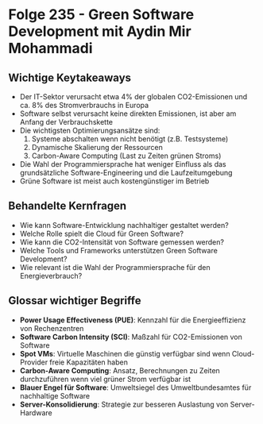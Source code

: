 # Folge 235 - Green Software Development mit Aydin Mir Mohammadi

## Wichtige Keytakeaways

- Der IT-Sektor verursacht etwa 4% der globalen CO2-Emissionen und ca. 8% des Stromverbrauchs in Europa
- Software selbst verursacht keine direkten Emissionen, ist aber am Anfang der Verbrauchskette
- Die wichtigsten Optimierungsansätze sind:
  1. Systeme abschalten wenn nicht benötigt (z.B. Testsysteme)
  2. Dynamische Skalierung der Ressourcen
  3. Carbon-Aware Computing (Last zu Zeiten grünen Stroms)
- Die Wahl der Programmiersprache hat weniger Einfluss als das grundsätzliche Software-Engineering und die Laufzeitumgebung
- Grüne Software ist meist auch kostengünstiger im Betrieb

## Behandelte Kernfragen

- Wie kann Software-Entwicklung nachhaltiger gestaltet werden?
- Welche Rolle spielt die Cloud für Green Software?
- Wie kann die CO2-Intensität von Software gemessen werden?
- Welche Tools und Frameworks unterstützen Green Software Development?
- Wie relevant ist die Wahl der Programmiersprache für den Energieverbrauch?

## Glossar wichtiger Begriffe

- **Power Usage Effectiveness (PUE)**: Kennzahl für die Energieeffizienz von Rechenzentren
- **Software Carbon Intensity (SCI)**: Maßzahl für CO2-Emissionen von Software
- **Spot VMs**: Virtuelle Maschinen die günstig verfügbar sind wenn Cloud-Provider freie Kapazitäten haben
- **Carbon-Aware Computing**: Ansatz, Berechnungen zu Zeiten durchzuführen wenn viel grüner Strom verfügbar ist
- **Blauer Engel für Software**: Umweltsiegel des Umweltbundesamtes für nachhaltige Software
- **Server-Konsolidierung**: Strategie zur besseren Auslastung von Server-Hardware